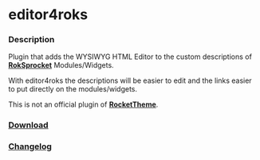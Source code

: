 # editor4roks
### Description
Plugin that adds the WYSIWYG HTML Editor to the custom descriptions of **[RokSprocket](http://www.rockettheme.com/wordpress/plugins/roksprocket)** Modules/Widgets.

With editor4roks the descriptions will be easier to edit and the links easier to put directly on the modules/widgets.



This is not an official plugin of **[RocketTheme](https://rockettheme.com/)**.

### [Download](https://marcosrego.com/en/web-en/editor4roks-en/)


### [Changelog](https://github.com/marcosrego-web/editor4roks/releases)
